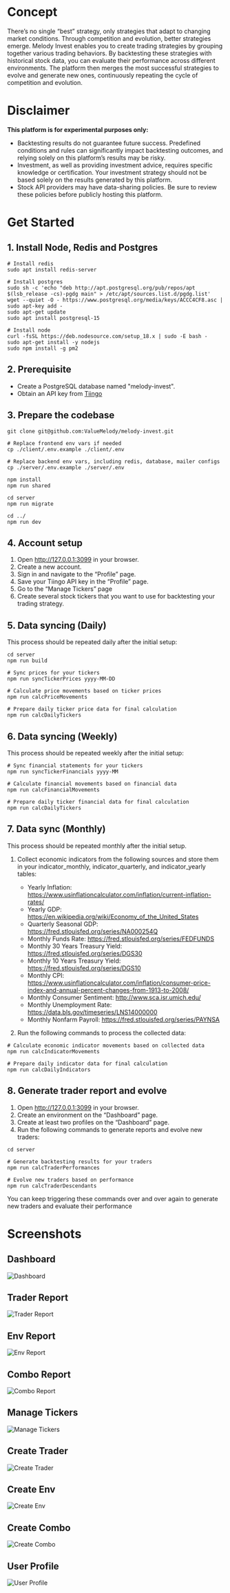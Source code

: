 # Concept
There’s no single “best” strategy, only strategies that adapt to changing market conditions. Through competition and evolution, better strategies emerge. Melody Invest enables you to create trading strategies by grouping together various trading behaviors. By backtesting these strategies with historical stock data, you can evaluate their performance across different environments. The platform then merges the most successful strategies to evolve and generate new ones, continuously repeating the cycle of competition and evolution.

# Disclaimer
<b>This platform is for experimental purposes only:</b>
- Backtesting results do not guarantee future success. Predefined conditions and rules can significantly impact backtesting outcomes, and relying solely on this platform’s results may be risky.
- Investment, as well as providing investment advice, requires specific knowledge or certification. Your investment strategy should not be based solely on the results generated by this platform.
- Stock API providers may have data-sharing policies. Be sure to review these policies before publicly hosting this platform.

# Get Started

## 1. Install Node, Redis and Postgres
```
# Install redis
sudo apt install redis-server

# Install postgres
sudo sh -c 'echo "deb http://apt.postgresql.org/pub/repos/apt $(lsb_release -cs)-pgdg main" > /etc/apt/sources.list.d/pgdg.list'
wget --quiet -O - https://www.postgresql.org/media/keys/ACCC4CF8.asc | sudo apt-key add -
sudo apt-get update
sudo apt install postgresql-15

# Install node
curl -fsSL https://deb.nodesource.com/setup_18.x | sudo -E bash -
sudo apt-get install -y nodejs
sudo npm install -g pm2
```

## 2. Prerequisite
- Create a PostgreSQL database named "melody-invest".
- Obtain an API key from [Tiingo](https://www.tiingo.com/)

## 3. Prepare the codebase
```
git clone git@github.com:ValueMelody/melody-invest.git

# Replace frontend env vars if needed
cp ./client/.env.example ./client/.env

# Replace backend env vars, including redis, database, mailer configs
cp ./server/.env.example ./server/.env

npm install
npm run shared

cd server
npm run migrate

cd ../
npm run dev
```

## 4. Account setup
1. Open http://127.0.0.1:3099 in your browser.
2. Create a new account.
3. Sign in and navigate to the “Profile” page.
4. Save your Tiingo API key in the “Profile” page.
5. Go to the “Manage Tickers” page
6. Create several stock tickers that you want to use for backtesting your trading strategy.

## 5. Data syncing (Daily)
This process should be repeated daily after the initial setup:
```
cd server
npm run build

# Sync prices for your tickers
npm run syncTickerPrices yyyy-MM-DD

# Calculate price movements based on ticker prices
npm run calcPriceMovements

# Prepare daily ticker price data for final calculation
npm run calcDailyTickers
```

## 6. Data syncing (Weekly)
This process should be repeated weekly after the initial setup:
```
# Sync financial statements for your tickers
npm run syncTickerFinancials yyyy-MM

# Calculate financial movements based on financial data
npm run calcFinancialMovements

# Prepare daily ticker financial data for final calculation
npm run calcDailyTickers
```

## 7. Data sync (Monthly)
This process should be repeated monthly after the initial setup.
1. Collect economic indicators from the following sources and store them in your indicator_monthly, indicator_quarterly, and indicator_yearly tables:
    - Yearly Inflation: https://www.usinflationcalculator.com/inflation/current-inflation-rates/
    - Yearly GDP: https://en.wikipedia.org/wiki/Economy_of_the_United_States
    - Quarterly Seasonal GDP: https://fred.stlouisfed.org/series/NA000254Q
    - Monthly Funds Rate: https://fred.stlouisfed.org/series/FEDFUNDS
    - Monthly 30 Years Treasury Yield: https://fred.stlouisfed.org/series/DGS30
    - Monthly 10 Years Treasury Yield: https://fred.stlouisfed.org/series/DGS10
    - Monthly CPI: https://www.usinflationcalculator.com/inflation/consumer-price-index-and-annual-percent-changes-from-1913-to-2008/
    - Monthly Consumer Sentiment: http://www.sca.isr.umich.edu/
    - Monthly Unemployment Rate: https://data.bls.gov/timeseries/LNS14000000
    - Monthly Nonfarm Payroll: https://fred.stlouisfed.org/series/PAYNSA

2.	Run the following commands to process the collected data:
  ```
  # Calculate economic indicator movements based on collected data
  npm run calcIndicatorMovements

  # Prepare daily indicator data for final calculation
  npm run calcDailyIndicators
  ```

## 8. Generate trader report and evolve
1.	Open http://127.0.0.1:3099 in your browser.
2.	Create an environment on the “Dashboard” page.
3.	Create at least two profiles on the “Dashboard” page.
4.	Run the following commands to generate reports and evolve new traders:
  ```
  cd server

  # Generate backtesting results for your traders
  npm run calcTraderPerformances

  # Evolve new traders based on performance
  npm run calcTraderDescendants
  ```
  You can keep triggering these commands over and over again to generate new traders and evaluate their performance

# Screenshots
## Dashboard
![Dashboard](https://raw.githubusercontent.com/ValueMelody/melody-invest/main/screenshots/dashboard.jpeg)

## Trader Report
![Trader Report](https://raw.githubusercontent.com/ValueMelody/melody-invest/main/screenshots/trader_report.jpeg)

## Env Report
![Env Report](https://raw.githubusercontent.com/ValueMelody/melody-invest/main/screenshots/env_report.jpeg)

## Combo Report
![Combo Report](https://raw.githubusercontent.com/ValueMelody/melody-invest/main/screenshots/combo_report.jpeg)

## Manage Tickers
![Manage Tickers](https://raw.githubusercontent.com/ValueMelody/melody-invest/main/screenshots/manage_tickers.jpeg)

## Create Trader
![Create Trader](https://raw.githubusercontent.com/ValueMelody/melody-invest/main/screenshots/create_trader.jpeg)

## Create Env
![Create Env](https://raw.githubusercontent.com/ValueMelody/melody-invest/main/screenshots/create_env.jpeg)

## Create Combo
![Create Combo](https://raw.githubusercontent.com/ValueMelody/melody-invest/main/screenshots/create_combo.jpeg)

## User Profile
![User Profile](https://raw.githubusercontent.com/ValueMelody/melody-invest/main/screenshots/user_profile.jpeg)
